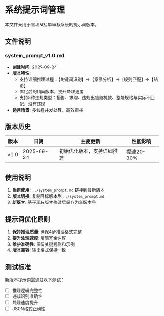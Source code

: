 # 系统提示词管理

本文件夹用于管理AI挂单审核系统的提示词版本。

## 文件说明

### system_prompt_v1.0.md
- **创建时间**: 2025-09-24
- **版本特性**: 
  - 支持详细推理过程：【关键词识别】→【意图分析】→【规则匹配】→【结论】
  - 优化后的精简版本，提升处理速度
  - 支持5种违规类型：搭售、求购、违规出售随机款、整端规格与实际不匹配、没有违规
- **适用场景**: 多线程并发处理，高效审核

## 版本历史

| 版本 | 日期 | 主要更新 | 性能影响 |
|------|------|----------|----------|
| v1.0 | 2025-09-24 | 初始优化版本，支持详细推理 | 提速20-30% |

## 使用说明

1. **当前使用**: `../system_prompt.md` 链接到最新版本
2. **版本切换**: 复制目标版本到 `../system_prompt.md`
3. **新版本**: 基于现有版本修改后保存为新版本号

## 提示词优化原则

1. **保持推理质量**: 确保4步推理格式完整
2. **提升处理速度**: 精简冗余内容
3. **维护准确性**: 保留关键规则和示例
4. **版本兼容**: 输出格式保持一致

## 测试标准

新版本提示词需通过以下测试：
- [ ] 推理逻辑完整性
- [ ] 违规识别准确性  
- [ ] 处理速度提升
- [ ] JSON格式正确性
